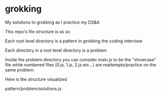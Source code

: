 # grokking
My solutions to grokking as I practice my DS&amp;A

This repo's file structure is as so

Each root level directory is a pattern in grokking the coding interview

Each directory in a root level directory is a problem

Inside the problem directory you can consider main.js to be the "showcase" file while numbered files (0.js, 1.js, 2.js etc...) are reattempts/practice on the same problem.

Here is the structure visualized

pattern/problem/solutions.js
